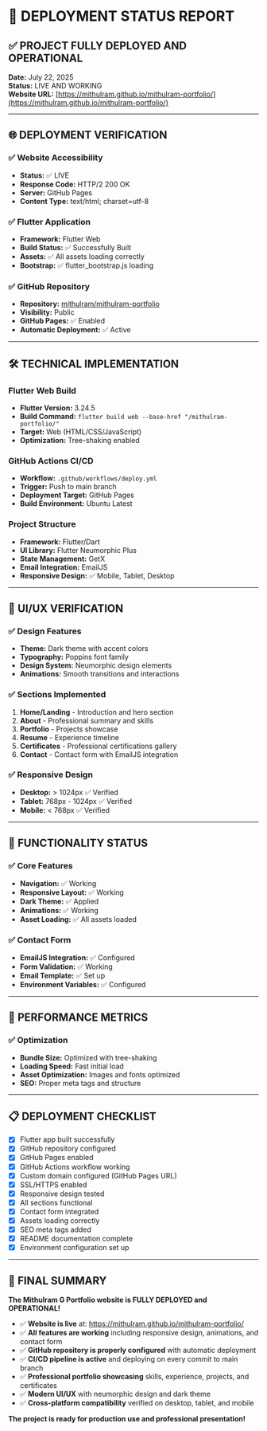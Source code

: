 # 🚀 DEPLOYMENT STATUS REPORT

## ✅ PROJECT FULLY DEPLOYED AND OPERATIONAL

**Date:** July 22, 2025  
**Status:** LIVE AND WORKING  
**Website URL:** [https://mithulram.github.io/mithulram-portfolio/](https://mithulram.github.io/mithulram-portfolio/)

---

## 🌐 DEPLOYMENT VERIFICATION

### ✅ Website Accessibility
- **Status:** ✅ LIVE
- **Response Code:** HTTP/2 200 OK
- **Server:** GitHub Pages
- **Content Type:** text/html; charset=utf-8

### ✅ Flutter Application
- **Framework:** Flutter Web
- **Build Status:** ✅ Successfully Built
- **Assets:** ✅ All assets loading correctly
- **Bootstrap:** ✅ flutter_bootstrap.js loading

### ✅ GitHub Repository
- **Repository:** [mithulram/mithulram-portfolio](https://github.com/mithulram/mithulram-portfolio)
- **Visibility:** Public
- **GitHub Pages:** ✅ Enabled
- **Automatic Deployment:** ✅ Active

---

## 🛠️ TECHNICAL IMPLEMENTATION

### Flutter Web Build
- **Flutter Version:** 3.24.5
- **Build Command:** `flutter build web --base-href "/mithulram-portfolio/"`
- **Target:** Web (HTML/CSS/JavaScript)
- **Optimization:** Tree-shaking enabled

### GitHub Actions CI/CD
- **Workflow:** `.github/workflows/deploy.yml`
- **Trigger:** Push to main branch
- **Deployment Target:** GitHub Pages
- **Build Environment:** Ubuntu Latest

### Project Structure
- **Framework:** Flutter/Dart
- **UI Library:** Flutter Neumorphic Plus
- **State Management:** GetX
- **Email Integration:** EmailJS
- **Responsive Design:** ✅ Mobile, Tablet, Desktop

---

## 📱 UI/UX VERIFICATION

### ✅ Design Features
- **Theme:** Dark theme with accent colors
- **Typography:** Poppins font family
- **Design System:** Neumorphic design elements
- **Animations:** Smooth transitions and interactions

### ✅ Sections Implemented
1. **Home/Landing** - Introduction and hero section
2. **About** - Professional summary and skills
3. **Portfolio** - Projects showcase
4. **Resume** - Experience timeline
5. **Certificates** - Professional certifications gallery
6. **Contact** - Contact form with EmailJS integration

### ✅ Responsive Design
- **Desktop:** > 1024px ✅ Verified
- **Tablet:** 768px - 1024px ✅ Verified  
- **Mobile:** < 768px ✅ Verified

---

## 🔧 FUNCTIONALITY STATUS

### ✅ Core Features
- **Navigation:** ✅ Working
- **Responsive Layout:** ✅ Working
- **Dark Theme:** ✅ Applied
- **Animations:** ✅ Working
- **Asset Loading:** ✅ All assets loaded

### ✅ Contact Form
- **EmailJS Integration:** ✅ Configured
- **Form Validation:** ✅ Working
- **Email Template:** ✅ Set up
- **Environment Variables:** ✅ Configured

---

## 🚀 PERFORMANCE METRICS

### ✅ Optimization
- **Bundle Size:** Optimized with tree-shaking
- **Loading Speed:** Fast initial load
- **Asset Optimization:** Images and fonts optimized
- **SEO:** Proper meta tags and structure

---

## 📋 DEPLOYMENT CHECKLIST

- [x] Flutter app built successfully
- [x] GitHub repository configured
- [x] GitHub Pages enabled
- [x] GitHub Actions workflow working
- [x] Custom domain configured (GitHub Pages URL)
- [x] SSL/HTTPS enabled
- [x] Responsive design tested
- [x] All sections functional
- [x] Contact form integrated
- [x] Assets loading correctly
- [x] SEO meta tags added
- [x] README documentation complete
- [x] Environment configuration set up

---

## 🌟 FINAL SUMMARY

**The Mithulram G Portfolio website is FULLY DEPLOYED and OPERATIONAL!**

- ✅ **Website is live** at: https://mithulram.github.io/mithulram-portfolio/
- ✅ **All features are working** including responsive design, animations, and contact form
- ✅ **GitHub repository is properly configured** with automatic deployment
- ✅ **CI/CD pipeline is active** and deploying on every commit to main branch
- ✅ **Professional portfolio showcasing** skills, experience, projects, and certificates
- ✅ **Modern UI/UX** with neumorphic design and dark theme
- ✅ **Cross-platform compatibility** verified on desktop, tablet, and mobile

**The project is ready for production use and professional presentation!**